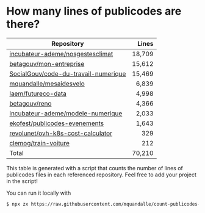 # How many lines of publicodes are there?

<!--table:start-->
| Repository | Lines |
| --- | --: |
| [incubateur-ademe/nosgestesclimat](https://github.com/incubateur-ademe/nosgestesclimat/tree/master/data) | 18,709 |
| [betagouv/mon-entreprise](https://github.com/betagouv/mon-entreprise/tree/master/modele-social/règles) | 15,612 |
| [SocialGouv/code-du-travail-numerique](https://github.com/SocialGouv/code-du-travail-numerique/tree/master/packages/code-du-travail-modeles/src/modeles) | 15,469 |
| [mquandalle/mesaidesvelo](https://github.com/mquandalle/mesaidesvelo/tree/master/src) | 6,839 |
| [laem/futureco-data](https://github.com/laem/futureco-data/tree/master/) | 4,998 |
| [betagouv/reno](https://github.com/betagouv/reno/tree/master/app/règles) | 4,366 |
| [incubateur-ademe/modele-numerique](https://github.com/incubateur-ademe/modele-numerique/tree/master/rules) | 2,033 |
| [ekofest/publicodes-evenements](https://github.com/ekofest/publicodes-evenements/tree/master/rules) | 1,643 |
| [revolunet/ovh-k8s-cost-calculator](https://github.com/revolunet/ovh-k8s-cost-calculator/tree/master/src) | 329 |
| [clemog/train-voiture](https://github.com/clemog/train-voiture/tree/master/src/data) | 212 |
| Total | 70,210 |
<!--table:end-->

This table is generated with a script that counts the number of lines of publicodes files in each referenced repository. Feel free to add your project in the script!

You can run it locally with

```sh
$ npx zx https://raw.githubusercontent.com/mquandalle/count-publicodes-lines/master/count-publicodes-lines.mjs
```
